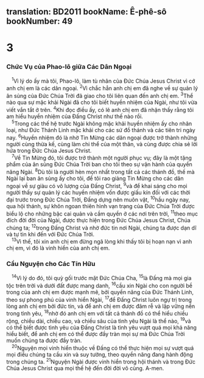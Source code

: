 translation: BD2011
bookName: Ê-phê-sô 
bookNumber: 49
-------

<div class="title"><h1>3</h1><h3>Chức Vụ của Phao-lô giữa Các Dân Ngoại</h3></div>
<span class="verse eph_3_1"> <sup>1</sup>Vì lý do ấy mà tôi, Phao-lô, làm tù nhân của Ðức Chúa Jesus Christ vì cớ anh chị em là các dân ngoại. </span>
<span class="verse eph_3_2"><sup>2</sup>Vì chắc hẳn anh chị em đã nghe về sự quản lý ân sủng của Ðức Chúa Trời đã giao cho tôi liên quan đến anh chị em. </span>
<span class="verse eph_3_3"><sup>3</sup>Thể nào qua sự mặc khải Ngài đã cho tôi biết huyền nhiệm của Ngài, như tôi vừa viết vắn tắt ở trên. </span>
<span class="verse eph_3_4"><sup>4</sup>Khi đọc điều ấy, có lẽ anh chị em đã nhận thấy rằng tôi am hiểu huyền nhiệm của Ðấng Christ như thế nào rồi.<br/></span>
<span class="verse eph_3_5"> <sup>5</sup>Trong các thế hệ trước Ngài không mặc khải huyền nhiệm ấy cho nhân loại, như Ðức Thánh Linh mặc khải cho các sứ đồ thánh và các tiên tri ngày nay. </span>
<span class="verse eph_3_6"><sup>6</sup>Huyền nhiệm đó là nhờ Tin Mừng các dân ngoại được trở thành những người cùng thừa kế, cùng làm chi thể của một thân, và cùng được chia sẻ lời hứa trong Ðức Chúa Jesus Christ.<br/></span>
<span class="verse eph_3_7"> <sup>7</sup>Về Tin Mừng đó, tôi được trở thành một người phục vụ; đây là một tặng phẩm của ân sủng Ðức Chúa Trời ban cho tôi theo sự vận hành của quyền năng Ngài. </span>
<span class="verse eph_3_8"><sup>8</sup>Dù tôi là người hèn mọn nhất trong tất cả các thánh đồ, thế mà Ngài lại ban ân sủng ấy cho tôi, để tôi rao giảng Tin Mừng cho các dân ngoại về sự giàu có vô lượng của Ðấng Christ, </span>
<span class="verse eph_3_9"><sup>9</sup>và để khai sáng cho mọi người thấy sự quản lý các huyền nhiệm vốn được giấu kín đối với các thời đại trước trong Ðức Chúa Trời, Ðấng dựng nên muôn vật, </span>
<span class="verse eph_3_10"><sup>10</sup>hầu ngày nay, qua hội thánh, sự khôn ngoan thiên hình vạn trạng của Ðức Chúa Trời được biểu lộ cho những bậc cai quản và cầm quyền ở các nơi trên trời, </span>
<span class="verse eph_3_11"><sup>11</sup>theo mục đích đời đời của Ngài, được thực hiện trong Ðức Chúa Jesus Christ, Chúa chúng ta; </span>
<span class="verse eph_3_12"><sup>12</sup>trong Ðấng Christ và nhờ đức tin nơi Ngài, chúng ta được dạn dĩ và tự tin khi đến với Ðức Chúa Trời.<br/></span>
<span class="verse eph_3_13"> <sup>13</sup>Vì thế, tôi xin anh chị em đừng ngã lòng khi thấy tôi bị hoạn nạn vì anh chị em, vì đó là vinh hiển của anh chị em.<br/></span>
<div class="title"><h3>Cầu Nguyện cho Các Tín Hữu</h3></div>
<span class="verse eph_3_14"> <sup>14</sup>Vì lý do đó, tôi quỳ gối trước mặt Ðức Chúa Cha, </span>
<span class="verse eph_3_15"><sup>15</sup>là Ðấng mà mọi gia tộc trên trời và dưới đất được mang danh, </span>
<span class="verse eph_3_16"><sup>16</sup>cầu xin Ngài cho con người bề trong của anh chị em được mạnh mẽ, bởi quyền năng của Ðức Thánh Linh, theo sự phong phú của vinh hiển Ngài, </span>
<span class="verse eph_3_17"><sup>17</sup>để Ðấng Christ luôn ngự trị trong lòng anh chị em bởi đức tin, và để anh chị em được đâm rễ và lập vững nền trong tình yêu, </span>
<span class="verse eph_3_18"><sup>18</sup>nhờ đó anh chị em với tất cả thánh đồ có thể hiểu chiều rộng, chiều dài, chiều cao, và chiều sâu của tình yêu Ngài là thể nào, </span>
<span class="verse eph_3_19"><sup>19</sup>và có thể biết được tình yêu của Ðấng Christ là tình yêu vượt quá mọi khả năng hiểu biết, để anh chị em có thể được đầy tràn mọi sự mà Ðức Chúa Trời muốn chúng ta được đầy tràn.<br/></span>
<span class="verse eph_3_20"> <sup>20</sup>Nguyện mọi vinh hiển thuộc về Ðấng có thể thực hiện mọi sự vượt quá mọi điều chúng ta cầu xin và suy tưởng, theo quyền năng đang hành động trong chúng ta. </span>
<span class="verse eph_3_21"><sup>21</sup>Nguyện Ngài được vinh hiển trong hội thánh và trong Ðức Chúa Jesus Christ qua mọi thế hệ đến đời đời vô cùng. A-men.<br/></span>
